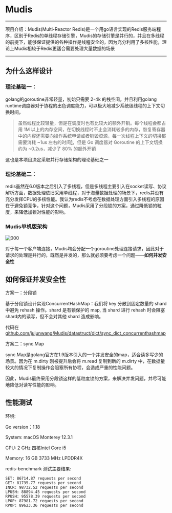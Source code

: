 # Mudis

---

项目介绍：Mudis(Multi-Reactor Redis)是一个用go语言实现的Redis服务端程序，区别于Redis的单线程存储引擎，Mudis的存储引擎是并行的，并且在多线程的前提下，能够保证提供的各种操作是线程安全的，因为充分利用了多核性能，理论上Mudis相较于Redis更适合需要处理大量数据的场景

---

## 为什么这样设计

### 理论基础一：

golang的goroutine非常轻量，初始只需要 2-4k 的栈空间，并且利用golang runtime调度器对于协程的出色调度能力，可以极大地减少系统级线程的上下文切换时间，

> 虽然线程比较轻量，但是在调度时也有比较大的额外开销。每个线程会都占用 1M 以上的内存空间，在切换线程时不止会消耗较多的内存，恢复寄存器中的内容还需要向操作系统申请或者销毁资源，每一次线程上下文的切换都需要消耗 ~1us 左右的时间[1](https://draveness.me/golang/docs/part3-runtime/ch06-concurrency/golang-goroutine/#fn:1)，但是 Go 调度器对 Goroutine 的上下文切换约为 ~0.2us，减少了 80% 的额外开销

这也是本项目决定采取并行存储架构的理论基础之一

### 理论基础二：

redis虽然在6.0版本之后引入了多线程，但是多线程主要引入在socket读写、协议解析方面，数据处理依旧采用单线程，对于海量数据处理的场景下，redis并没有充分发挥CPU的多核性能。我认为redis不考虑在数据处理方面引入多线程的原因在于避免锁竞争，针对这个问题，Mudis采用了分段锁的方案，通过降低锁的粒度，来降低加锁对性能的影响。

### Mudis单机版架构

![000](https://github.com/jujunwang/picture/blob/master/Mudis000.png?raw=true)

对于每一个客户端连接，Mudis均会分配一个goroutine处理连接请求，因此对于请求的处理是并行的，既然是并发的，那么就必须要考虑一个问题——**如何并发安全性**

## 如何保证并发安全性

方案一：分段锁

基于分段锁设计实现ConcurrentHashMap：我们将 key 分散到固定数量的 shard 中避免 rehash 操作。shard 是有锁保护的 map, 当 shard 进行 rehash 时会阻塞shard内的读写，但不会对其他 shard 造成影响。

代码在[github.com/jujunwang/Mudis/datastruct/dict/sync_dict_concurrenthashmap](https://github.com/jujunwang/Mudis/blob/master/datastruct/dict/sync_dict_concurrenthashmap.go)

方案二：sync.Map

sync.Map是golang官方在1.9版本引入的一个并发安全的map，适合读多写少的场景。因为在 m.dirty 刚被提升后会将 m.read 复制到新的 m.dirty 中，在数据量较大的情况下复制操作会阻塞所有协程，会造成严重的性能问题。

因此，Mudis最终采用分段锁这样的低粒度锁的方案，来解决并发问题，并尽可能地降低对读写性能的影响。

## 性能测试

环境:

Go version：1.18

System: macOS Monterey 12.3.1

CPU: 2 GHz 四核Intel Core i5

Memory: 16 GB 3733 MHz LPDDR4X

redis-benchmark 测试主要结果:

```
SET: 86714.87 requests per second
GET: 81735.77 requests per second
INCR: 98732.52 requests per second
LPUSH: 88894.45 requests per second
RPUSH: 95578.39 requests per second
LPOP: 87981.72 requests per second
RPOP: 89623.36 requests per second
```

